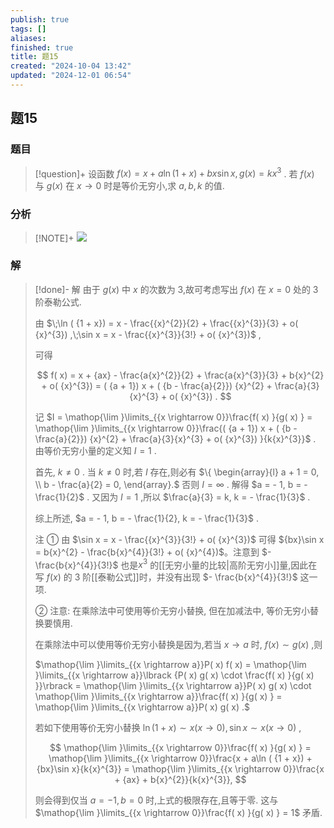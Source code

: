 ```yaml
---
publish: true
tags: []
aliases: 
finished: true
title: 题15
created: "2024-10-04 13:42"
updated: "2024-12-01 06:54"
---
```

## 题15
### 题目
> [!question]+
> 设函数 $f( x) = x + a\ln ( {1 + x}) + {bx}\sin x, g( x) = k{x}^{3}$ . 若 $f( x)$ 与 $g( x)$ 在 $x \rightarrow 0$ 时是等价无穷小,求 $a, b, k$ 的值.
### 分析
> [!NOTE]+
> ![](https://img.hwenyi.tech/202411251141861.webp)
### 解
> [!done]-
> 解 由于 $g( x)$ 中 $x$ 的次数为 3,故可考虑写出 $f( x)$ 在 $x = 0$ 处的 3 阶泰勒公式.
> 
> 由 $\;\ln ( {1 + x}) = x - \frac{{x}^{2}}{2} + \frac{{x}^{3}}{3} + o( {x}^{3}) ,\;\sin x = x - \frac{{x}^{3}}{3!} + o( {x}^{3})$ ,
> 
> 可得
> 
> $$
> f( x) = x + {ax} - \frac{a{x}^{2}}{2} + \frac{a{x}^{3}}{3} + b{x}^{2} + o( {x}^{3}) = ( {a + 1}) x + ( {b - \frac{a}{2}}) {x}^{2} + \frac{a}{3}{x}^{3} + o( {x}^{3}) .
> $$
> 
> 记 $I = \mathop{\lim }\limits_{{x \rightarrow 0}}\frac{f( x) }{g( x) } = \mathop{\lim }\limits_{{x \rightarrow 0}}\frac{( {a + 1}) x + ( {b - \frac{a}{2}}) {x}^{2} + \frac{a}{3}{x}^{3} + o( {x}^{3}) }{k{x}^{3}}$ . 由等价无穷小量的定义知 $I = 1$ .
> 
> 首先, $k \neq 0$ . 当 $k \neq 0$ 时,若 $I$ 存在,则必有 $\{ \begin{array}{l} a + 1 = 0, \\ b - \frac{a}{2} = 0, \end{array}.$ 否则 $I = \infty$ . 解得 $a = - 1, b = - \frac{1}{2}$ . 又因为 $I = 1$ ,所以 $\frac{a}{3} = k, k = - \frac{1}{3}$ .
> 
> 综上所述, $a = - 1, b = - \frac{1}{2}, k = - \frac{1}{3}$ .
> 
> 注 ① 由 $\sin x = x - \frac{{x}^{3}}{3!} + o( {x}^{3})$ 可得 ${bx}\sin x = b{x}^{2} - \frac{b{x}^{4}}{3!} + o( {x}^{4})$。注意到 $- \frac{b{x}^{4}}{3!}$ 也是${x}^{3}$ 的[[无穷小量的比较|高阶无穷小]]量,因此在写 $f( x)$ 的 3 阶[[泰勒公式]]时，并没有出现 $- \frac{b{x}^{4}}{3!}$ 这一项.
> 
> ② 注意: 在乘除法中可使用等价无穷小替换, 但在加减法中, 等价无穷小替换要慎用.
> 
> 在乘除法中可以使用等价无穷小替换是因为,若当 $x \rightarrow a$ 时, $f( x) \sim g( x)$ ,则
> 
> $\mathop{\lim }\limits_{{x \rightarrow a}}P( x) f( x) = \mathop{\lim }\limits_{{x \rightarrow a}}\lbrack {P( x) g( x) \cdot \frac{f( x) }{g( x) }}\rbrack = \mathop{\lim }\limits_{{x \rightarrow a}}P( x) g( x) \cdot \mathop{\lim }\limits_{{x \rightarrow a}}\frac{f( x) }{g( x) } = \mathop{\lim }\limits_{{x \rightarrow a}}P( x) g( x) .$
> 
> 若如下使用等价无穷小替换 $\ln ( {1 + x}) \sim x( {x \rightarrow 0}) ,\sin x \sim x( {x \rightarrow 0})$ ,
> 
> $$
> \mathop{\lim }\limits_{{x \rightarrow 0}}\frac{f( x) }{g( x) } = \mathop{\lim }\limits_{{x \rightarrow 0}}\frac{x + a\ln ( {1 + x}) + {bx}\sin x}{k{x}^{3}} = \mathop{\lim }\limits_{{x \rightarrow 0}}\frac{x + {ax} + b{x}^{2}}{k{x}^{3}},
> $$
> 
> 则会得到仅当 $a = - 1, b = 0$ 时,上式的极限存在,且等于零. 这与 $\mathop{\lim }\limits_{{x \rightarrow 0}}\frac{f( x) }{g( x) } = 1$ 矛盾.
